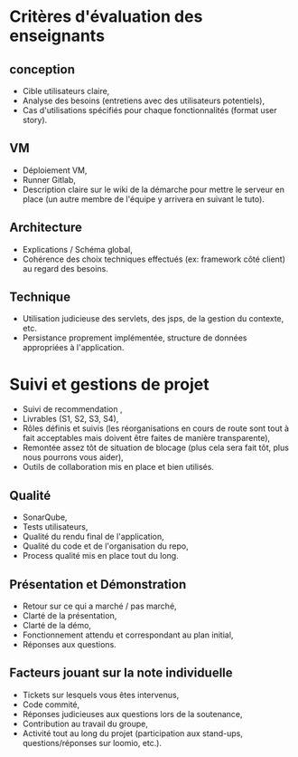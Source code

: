 # Critères d'évaluation des enseignants

## conception
- Cible utilisateurs claire,
- Analyse des besoins (entretiens avec des utilisateurs potentiels),
- Cas d'utilisations spécifiés pour chaque fonctionnalités (format user story).


## VM
- Déploiement VM,
- Runner Gitlab,
- Description claire sur le wiki de la démarche pour mettre le serveur en place (un autre membre de l'équipe y arrivera en suivant le tuto).


## Architecture
- Explications / Schéma global,
- Cohérence des choix techniques effectués (ex: framework côté client) au regard des besoins.

## Technique
- Utilisation judicieuse des servlets, des jsps, de la gestion du contexte, etc.
- Persistance proprement implémentée, structure de données appropriées à l'application.

# Suivi et gestions de projet
- Suivi de recommendation ,
- Livrables (S1, S2, S3, S4),
- Rôles définis et suivis (les réorganisations en cours de route sont tout à fait acceptables mais doivent être faites de manière transparente),
- Remontée assez tôt de situation de blocage (plus cela sera fait tôt, plus nous pourrons vous aider),
- Outils de collaboration mis en place et bien utilisés.


## Qualité
- SonarQube,
- Tests utilisateurs,
- Qualité du rendu final de l'application,
- Qualité du code et de l'organisation du repo,
- Process qualité mis en place tout du long.


## Présentation et Démonstration
- Retour sur ce qui a marché / pas marché,
- Clarté de la présentation,
- Clarté de la démo,
- Fonctionnement attendu et correspondant au plan initial,
- Réponses aux questions.


## Facteurs jouant sur la note individuelle
- Tickets sur lesquels vous êtes intervenus,
- Code commité,
- Réponses judicieuses aux questions lors de la soutenance,
- Contribution au travail du groupe,
- Activité tout au long du projet (participation aux stand-ups, questions/réponses sur loomio, etc.).



